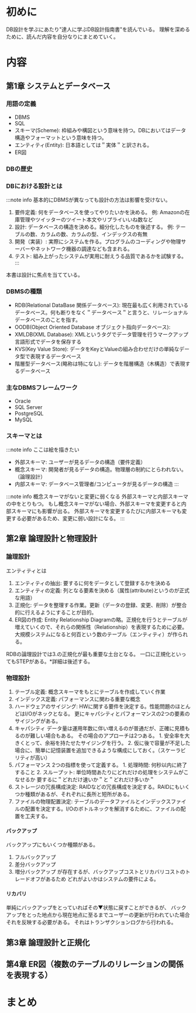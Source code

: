 # 初めに
DB設計を学ぶにあたり"達人に学ぶDB設計指南書"を読んでいる。
理解を深めるために、読んだ内容を自分なりにまとめていく。

# 内容
## 第1章 システムとデータベース
### 用語の定義
* DBMS
* SQL
* スキーマ(Scheme): 枠組みや構図という意味を持つ。DBにおいてはデータ構造やフォーマットという意味を持つ。
* エンティティ(Entity): 日本語としては＂実体＂と訳される。
* ER図

### DBの歴史

### DBにおける設計とは
:::note info 基本的にDBMSが異なっても設計の方法は影響を受けない。
1. 要件定義: 何をデータベースを使ってやりたいかを決める。 例: Amazonの在庫管理やツイッターのツイート本文やリプライいいね数など
2. 設計: データベースの構造を決める。細分化したものを後述する。 例: テーブルの数、カラムの数、カラムの型、インデックスの有無
3. 開発（実装）: 実際にシステムを作る。プログラムのコーディングや物理サーバーやネットワーク機器の調達なども含まれる。
4. テスト: 組み上がったシステムが実用に耐えうる品質であるかを試験する。
:::

本書は設計に焦点を当てている。

### DBMSの種類
* RDB(Relational DataBase 関係データベース): 現在最も広く利用されているデータベース。何も断りをなく＂データベース＂と言うと、リレーショナルデータベースのことを指す。
* OODB(Object Oriented Database オブジェクト指向データベース): 
* XMLDB(XML Database): XMLというタグでデータ管理を行うマークアップ言語形式でデータを保存する
* KVS(Key Value Store): データをKeyとValueの組み合わせだけの単純なデータ型で表現するデータベース
* 階層型データベース(略称は特になし): データを階層構造（木構造）で表現するデータベース

### 主なDBMSフレームワーク
* Oracle
* SQL Server
* PostgreSQL
* MySQL

### スキーマとは
:::note info ここは絵を描きたい
* 外部スキーマ: ユーザーが見るデータの構造（要件定義）
* 概念スキーマ: 開発者が見るデータの構造。物理層の制約にとらわれない。（論理設計）
* 内部スキーマ: データベース管理者/コンピュータが見るデータの構造
:::

:::note info 概念スキーマがないと変更に弱くなる
外部スキーマと内部スキーマの中をとりもつ。
もし概念スキーマがない場合、外部スキーマを変更すると内部スキーマにも影響が出る。
外部スキーマを変更するたびに内部スキーマも変更する必要があるため、変更に弱い設計になる。
:::

## 第2章 論理設計と物理設計
### 論理設計
エンティティとは
1. エンティティの抽出: 要するに何をデータとして登録するかを決める
2. エンティティの定義: 列となる要素を決める（属性(attribute)というのが正式な用語）
3. 正規化: データを整理する作業。更新（データの登録、変更、削除）が整合的に行えるようにすることが目的。
4. ER図の作成: Entity Relationship Diagramの略。正規化を行うとテーブルが増えていくので、それらの関係性（Relationship）を表現するために必要。
   大規模システムになると何百という数のテーブル（エンティティ）が作られる。

RDBの論理設計では3.の正規化が最も重要な土台となる。
一口に正規化といってもSTEPがある。*詳細は後述する。

### 物理設計
1. テーブル定義: 概念スキーマをもとにテーブルを作成していく作業
2. インデックス定義: パフォーマンスに関わる重要な概念
3. ハードウェアのサイジング: HWに関する要件を決定する。性能問題のほとんどはI/Oがネックとなる。
更にキャパシティとパフォーマンスの2つの要素のサイジングがある。
  1. キャパシティ
  データ量は運用年数に伴い増えるのが普通だが、正確に見積もるのが難しい場合もある。
  その場合のアプローチは2つある。
    1. 安全率を大きくとって、余裕を持たせたサイジングを行う。
    2. 仮に後で容量が不足した場合に、簡単に記憶装置を追加できるような構成にしておく。（スケーラビリティが高い）
  2. パフォーマンス
  2つの指標を使って定義する。
    1. 処理時間: 何秒以内に終了すること
    2. スループット: 単位時間あたりにどれだけの処理をシステムがこなせるか
  要するに＂どれだけ速いか＂と＂どれだけ多いか＂
4. ストレージの冗長構成決定: RAIDなどの冗長構成を決定する。RAIDにもいくつか種類があるが、それぞれに長所と短所がある。
5. ファイルの物理配置決定: テーブルのデータファイルとインデックスファイルの配置を決定する。I/Oのボトルネックを解消するために、ファイルの配置を工夫する。

#### バックアップ
バックアップにもいくつか種類がある。
1. フルバックアップ
2. 差分バックアップ
3. 増分バックアップ
が存在するが、バックアップコストとリカバリコストのトレードオフがあるため
どれがよいかはシステムの要件による。

#### リカバリ
単純にバックアップをとっていればその▼状態に戻すことができるが、
バックアップをとった地点から現在地点に至るまでユーザーの更新が行われていた場合
それを反映する必要がある。
それはトランザクションログから行われる。

## 第3章 論理設計と正規化

## 第4章 ER図（複数のテーブルのリレーションの関係を表現する）

# まとめ
